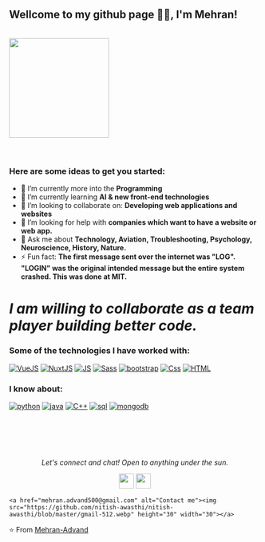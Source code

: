 ### <h2>Wellcome to my github page 🙏🏻, I'm Mehran!
  </br>


<img align="" src="https://media.giphy.com/media/jRf5fsn8G6YaogAWxn/giphy.gif" width="200" height="200"/>
</br></br></br>

###  Here are some ideas to get you started:</br>

- 🔭 I’m currently more into the **Programming**
- 🌱 I’m currently learning **AI & new front-end technologies**
- 👯 I’m looking to collaborate on: **Developing web applications and websites**
- 🤔 I’m looking for help with **companies which want to have a website or web app.**
- 💬 Ask me about **Technology, Aviation, Troubleshooting, Psychology, Neuroscience, History, Nature.**
- ⚡ Fun fact: **The first message sent over the internet was "LOG". "LOGIN" was the original intended message but the entire system crashed. This was done at MIT.**

# *I am willing to collaborate as a team player building better code.*


### Some of the technologies I have worked with:</br>
[![VueJS](https://www.linkpicture.com/q/file_type_vue_icon_130078.png)](https://www.linkpicture.com/view.php?img=LPic63efb22c3b4b31408300260)
[![NuxtJS](https://www.linkpicture.com/q/file_type_nuxt_icon_130293-2.png)](https://www.linkpicture.com/view.php?img=LPic63efb13dd93d01178202359)
[![JS](https://www.linkpicture.com/q/file_type_light_js_icon_130458.png)](https://www.linkpicture.com/view.php?img=LPic63efb2e392e21709386342)
[![Sass](https://www.linkpicture.com/q/file_type_sass_icon_130182.png)](https://www.linkpicture.com/view.php?img=LPic63efb2783f67e638512711)
[![bootstrap](https://www.linkpicture.com/q/bootstrap_plain_logo_icon_146619.png)](https://www.linkpicture.com/view.php?img=LPic63efb445718451511110434)
[![Css](https://www.linkpicture.com/q/file_type_css_icon_130661.png)](https://www.linkpicture.com/view.php?img=LPic63efb51931b36149640949)
[![HTML](https://www.linkpicture.com/q/file_type_html_icon_130541.png)](https://www.linkpicture.com/view.php?img=LPic63efb4e0d929d1195913754)


### I know about: </br>

[![python](https://www.linkpicture.com/q/python_18894.png)](https://www.linkpicture.com/view.php?img=LPic63efb5a4a7f251256824409)
[![java](https://www.linkpicture.com/q/java_original_logo_icon_146458.png)](https://www.linkpicture.com/view.php?img=LPic63efb600705a01838303298)
[![C++](https://www.linkpicture.com/q/c_icon_132529.png)](https://www.linkpicture.com/view.php?img=LPic63efb6e237236782441100)
[![sql](https://www.linkpicture.com/q/sql-file-black-rounded-rectangular-interface-symbol_icon-icons.com_57633.png)](https://www.linkpicture.com/view.php?img=LPic63efb76c623dd962920752)
[![mongodb](https://www.linkpicture.com/q/mongodb_plain_wordmark_logo_icon_146423.png)](https://www.linkpicture.com/view.php?img=LPic63efbabfe81ba1980047211)


</br></br></br></br>


<p align="center">
  <i>Let's connect and chat! Open to anything under the sun.</i>

  <p align="center">   
    <a href="https://www.linkedin.com/in/anitish/](https://www.linkedin.com/in/mehran-aduvand-9655b2265/" alt="Linkedin"><img src="https://github.com/nitish-awasthi/nitish-awasthi/blob/master/174857.png" height="30" width="30"></a>
  <a href="https://www.instagram.com/mehran_advand" alt="instagram"><img src="https://github.com/nitish-awasthi/nitish-awasthi/blob/master/instagram-logo-png-transparent-background-hd-3.png" height="30" width="30"></a>
  
    <a href="mehran.advand500@gmail.com" alt="Contact me"><img src="https://github.com/nitish-awasthi/nitish-awasthi/blob/master/gmail-512.webp" height="30" width="30"></a>
    
  </p>

⭐️ From [Mehran-Advand](https://github.com/mehrn79)
